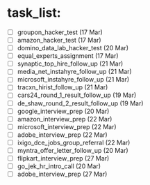 # task_list:
- [ ] groupon_hacker_test               (17 Mar)
- [ ] amazon_hacker_test                (17 Mar)
- [ ] domino_data_lab_hacker_test       (20 Mar)
- [ ] equal_experts_assignment          (17 Mar)
- [ ] synaptic_top_hire_follow_up       (21 Mar)
- [ ] media_net_instahyre_follow_up     (21 Mar)
- [ ] microsoft_instahyre_follow_up     (21 Mar)
- [ ] tracxn_hirist_follow_up           (21 Mar)
- [ ] cars24_round_1_result_follow_up   (19 Mar)
- [ ] de_shaw_round_2_result_follow_up  (19 Mar)
- [ ] google_interview_prep             (20 Mar)
- [ ] amazon_interview_prep             (22 Mar)
- [ ] microsoft_interview_prep          (22 Mar)
- [ ] adobe_interview_prep              (22 Mar)
- [ ] ixigo_dce_jobs_group_referral     (22 Mar)
- [ ] myntra_offer_letter_follow_up     (20 Mar)
- [ ] flipkart_interview_prep           (27 Mar)
- [ ] go_jek_hr_intro_call              (20 Mar)
- [ ] adobe_interview_prep              (27 Mar)